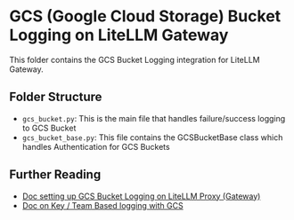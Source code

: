# GCS (Google Cloud Storage) Bucket Logging on LiteLLM Gateway

This folder contains the GCS Bucket Logging integration for LiteLLM Gateway.

## Folder Structure

- `gcs_bucket.py`: This is the main file that handles failure/success logging to GCS Bucket
- `gcs_bucket_base.py`: This file contains the GCSBucketBase class which handles Authentication for GCS Buckets

## Further Reading

- [Doc setting up GCS Bucket Logging on LiteLLM Proxy (Gateway)](https://docs.litellm.ai/docs/proxy/bucket)
- [Doc on Key / Team Based logging with GCS](https://docs.litellm.ai/docs/proxy/team_logging)

